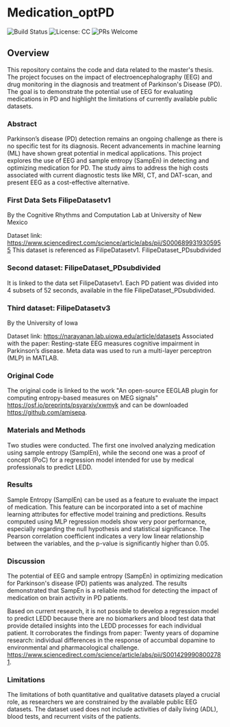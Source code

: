 # Medication_optPD

![Build Status](https://img.shields.io/badge/Build-Proof_of_Concept_(PoC)-brightgreen)
![License: CC](https://img.shields.io/badge/License-CC-yellow.svg)
![PRs Welcome](https://img.shields.io/badge/PRs-welcome-brightgreen)




## Overview
This repository contains the code and data related to the master's thesis. The project focuses on the impact of electroencephalography (EEG) and drug monitoring in the diagnosis and treatment of Parkinson's Disease (PD). The goal is to demonstrate the potential use of EEG for evaluating medications in PD and highlight the limitations of currently available public datasets.

### Abstract
Parkinson’s disease (PD) detection remains an ongoing challenge as there is no specific test for its diagnosis. Recent advancements in machine learning (ML) have shown great potential in medical applications. This project explores the use of EEG and sample entropy (SampEn) in detecting and optimizing medication for PD. The study aims to address the high costs associated with current diagnostic tests like MRI, CT, and DAT-scan, and present EEG as a cost-effective alternative.

### First Data Sets FilipeDatasetv1
By the Cognitive Rhythms and Computation Lab at University of New Mexico

Dataset link:
https://www.sciencedirect.com/science/article/abs/pii/S0006899319305955
This dataset is referenced as FilipeDatasetv1.
FilipeDataset_PDsubdivided

### Second dataset: FilipeDataset_PDsubdivided
It is linked to the data set FilipeDatasetv1.
Each PD patient was divided into 4 subsets of 52 seconds, available in the file FilipeDataset_PDsubdivided.


### Third dataset: FilipeDatasetv3
By the University of Iowa

Dataset link:
https://narayanan.lab.uiowa.edu/article/datasets
Associated with the paper: Resting-state EEG measures cognitive impairment in Parkinson’s disease.
Meta data was used to run a multi-layer perceptron (MLP) in MATLAB.
### Original Code
The original code is linked to the work "An open-source EEGLAB plugin for computing entropy-based measures on MEG signals" https://osf.io/preprints/psyarxiv/xwmyk and can be downloaded
https://github.com/amisepa.

### Materials and Methods
Two studies were conducted. The first one involved analyzing medication using sample
entropy (SamplEn), while the second one was a proof of concept (PoC) for a regression
model intended for use by medical professionals to predict LEDD.

### Results
Sample Entropy (SamplEn) can be used as a feature to evaluate the impact of medication. This feature can be incorporated into a set of machine
learning attributes for effective model training and predictions.
Results computed using MLP regression models show very poor performance, especially regarding the null hypothesis and statistical significance. The Pearson correlation
coefficient indicates a very low linear relationship between the variables, and the p-value
is significantly higher than 0.05.

### Discussion
The potential of EEG and sample entropy (SampEn) in optimizing medication for Parkinson's disease (PD) patients was 
analyzed. 
The results demonstrated that SampEn is a reliable method for detecting the impact of medication on brain activity in PD patients.

Based on current research, it is not possible to develop a regression model to predict LEDD because there are no 
biomarkers and blood test data that provide detailed insights into the LEDD processes for each individual patient.
It corroborates the findings from paper: Twenty years of dopamine research: individual differences
in the response of accumbal dopamine to environmental and pharmacological challenge.
https://www.sciencedirect.com/science/article/abs/pii/S0014299908002781.

### Limitations
The limitations of both quantitative and qualitative datasets played a crucial role, as researchers we are constrained by the available public EEG datasets.
The dataset used does not include activities of daily living (ADL), blood tests, and recurrent visits of the patients. 
